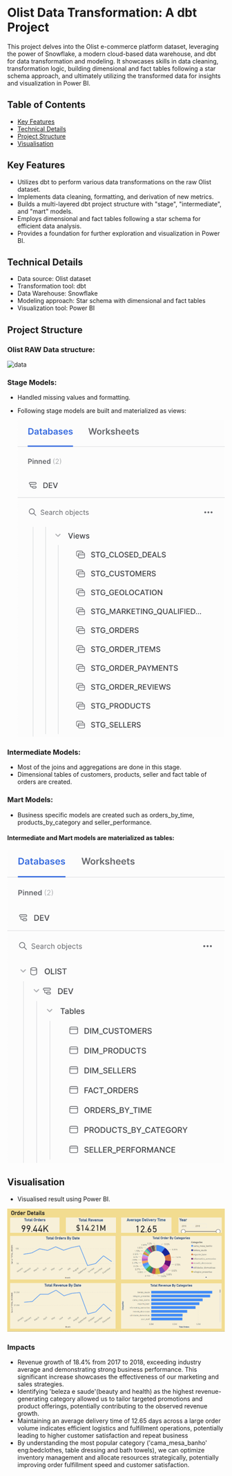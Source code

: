 

# Olist Data Transformation: A dbt Project
This project delves into the Olist e-commerce platform dataset, leveraging the power of Snowflake, a modern cloud-based data warehouse, and dbt for data transformation and modeling. It showcases skills in data cleaning, transformation logic, building dimensional and fact tables following a star schema approach, and ultimately utilizing the transformed data for insights and visualization in Power BI.

## Table of Contents

- [Key Features](#keyfeatures)
- [Technical Details](#technical-details)
- [Project Structure](#project-structure)
- [Visualisation](#visualisation)

## Key Features

- Utilizes dbt to perform various data transformations on the raw Olist dataset.
- Implements data cleaning, formatting, and derivation of new metrics.
- Builds a multi-layered dbt project structure with "stage", "intermediate", and "mart" models.
- Employs dimensional and fact tables following a star schema for efficient data analysis.
- Provides a foundation for further exploration and visualization in Power BI.

## Technical Details

- Data source: Olist dataset 
- Transformation tool: dbt
- Data Warehouse: Snowflake
- Modeling approach: Star schema with dimensional and fact tables 
- Visualization tool: Power BI


## Project Structure

### Olist RAW Data structure:

![data](https://i.imgur.com/HRhd2Y0.png)

### Stage Models:
- Handled missing values and formatting.
- Following stage models are built and materialized as views:
  
  ![stage models](https://github.com/ToghrulJabbarli/olist/blob/main/screenshots/view.png)
  
### Intermediate Models:
- Most of the joins and aggregations are done in this stage.
- Dimensional tables of customers, products, seller and fact table of orders are created.
  
### Mart Models:
- Business specific models are created such as orders_by_time, products_by_category and seller_performance.

#### Intermediate and Mart models are materialized as tables:

![stage models](https://github.com/ToghrulJabbarli/olist/blob/main/screenshots/tables.png)


## Visualisation
- Visualised result using Power BI.

![stage models](https://github.com/ToghrulJabbarli/olist/blob/main/screenshots/powerbi_sheet.png)

  
### Impacts
- Revenue growth of 18.4% from 2017 to 2018, exceeding industry average and demonstrating strong business performance. This significant increase showcases the effectiveness of our marketing and sales strategies.
- Identifying 'beleza e saude'(beauty and health) as the highest revenue-generating category allowed us to tailor targeted promotions and product offerings, potentially contributing to the observed revenue growth.
- Maintaining an average delivery time of 12.65 days across a large order volume indicates efficient logistics and fulfillment operations, potentially leading to higher customer satisfaction and repeat business
- By understanding the most popular category ('cama_mesa_banho' eng:bedclothes, table dressing and bath towels), we can optimize inventory management and allocate resources strategically, potentially improving order fulfillment speed and customer satisfaction.
